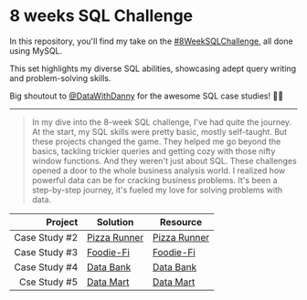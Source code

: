 # 8 weeks SQL Challenge 

In this repository, you'll find my take on the [#8WeekSQLChallenge](https://8weeksqlchallenge.com/), all done using MySQL.

This set highlights my diverse SQL abilities, showcasing adept query writing and problem-solving skills.

Big shoutout to [@DataWithDanny](https://www.datawithdanny.com/) for the awesome SQL case studies! 👋🏻

---
> In my dive into the 8-week SQL challenge, I've had quite the journey. At the start, my SQL skills were pretty basic, mostly self-taught. But these projects changed the game. They helped me go beyond the basics, tackling trickier queries and getting cozy with those nifty window functions.  And they weren't just about SQL. These challenges opened a door to the whole business analysis world. I realized how powerful data can be for cracking business problems. It's been a step-by-step journey, it's fueled my love for solving problems with data.

|**Project**   |  **Solution**  |  **Resource**  |
|-------------:|----------------|----------------|
|Case Study #2|[Pizza Runner](https://github.com/Yura-Qu/SQL-Case-Study/blob/main/Case%20Study%20%232%20-%20Pizza%20Runner)|[Pizza Runner](https://8weeksqlchallenge.com/case-study-2/)
|Case Study #3|[Foodie-Fi](https://github.com/Yura-Qu/SQL-Case-Study/blob/main/Case%20Study%20%233%20-%20Foodie-Fi)|[Foodie-Fi](https://8weeksqlchallenge.com/case-study-3/)|
|Case Study #4|[Data Bank](https://github.com/Yura-Qu/SQL-Case-Study/tree/main/Case%20Study%20%234%3A%20Data%20Bank)|[Data Bank](https://8weeksqlchallenge.com/case-study-4/)|
|Cse  Study #5|[Data Mart](https://github.com/Yura-Qu/SQL-Case-Study/tree/main/Case%20Study%20%235%20-%20Data%20Mart%20)|[Data Mart](https://8weeksqlchallenge.com/case-study-5/)|
